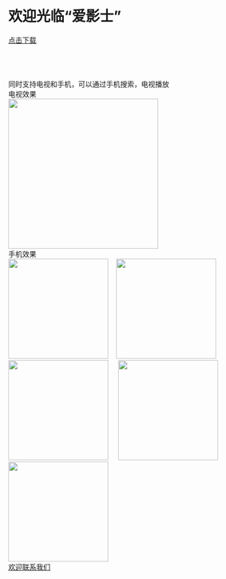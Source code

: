 <html>
<h1>欢迎光临“爱影士”</h1>
<body>
<div>
<a href="https://github.com/AiAndroid/stream/raw/master/tv/game/androidTV.apk">点击下载<a>
</div>
</br>
</br>
</br>
</br>
<div>
同时支持电视和手机，可以通过手机搜索，电视播放
</div>
<div>电视效果</div>
<img src="https://github.com/AiAndroid/stream/raw/master/tv/game/video_cate.png" height="300px"/>

<div>手机效果</div>
<img src="https://github.com/AiAndroid/stream/raw/master/tv/game/mobile/video.png" width="200px"/>&nbsp;&nbsp;&nbsp;&nbsp;<img src="https://github.com/AiAndroid/stream/raw/master/tv/game/mobile/category.png" width="200px"/>&nbsp;&nbsp;&nbsp;&nbsp;&nbsp;<img src="https://github.com/AiAndroid/stream/raw/master/tv/game/mobile/video_detail.png" width="200px"/>&nbsp;&nbsp;&nbsp;&nbsp;&nbsp;<img src="https://github.com/AiAndroid/stream/raw/master/tv/game/mobile/video_album.png" width="200px"/>&nbsp;&nbsp;&nbsp;&nbsp;&nbsp;<img src="https://github.com/AiAndroid/stream/raw/master/tv/game/mobile/search.png" width="200px"/>

<div>
<a href="mailto:liuhuadong7804@gmail.com">欢迎联系我们</a>
</div>
</body>
</html>
